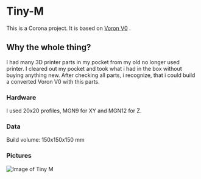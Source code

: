 # Tiny-M


This is a Corona project. It is based on [Voron V0](https://github.com/VoronDesign/Voron-0) . 

## Why the whole thing?

I had many 3D printer parts in my pocket from my old no longer used printer. 
I cleared out my pocket and took what i had in the box without buying anything new.
After checking all parts, i recognize, that i could build a converted Voron V0 with this parts.

### Hardware

I used 20x20 profiles, MGN9 for XY and MGN12 for Z.

### Data
Build volume: 150x150x150 mm

### Pictures
![Image of Tiny M](https://github.com/gsl12/Tiny-M/blob/master/pictures/tiny-m-alpha.jpg)
